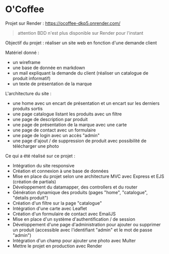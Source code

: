 # O'Coffee

Projet sur Render : https://ocoffee-dkp5.onrender.com/
> attention BDD n'est plus disponible sur Render pour l'instant

Objectif du projet : 
réaliser un site web en fonction d'une demande client

Matériel donné : 
- un wireframe
- une base de donnée en markdown
- un mail expliquant la demande du client (réaliser un catalogue de produit informatif)
- un texte de présentation de la marque

L'architecture du site : 
- une home avec un encart de présentation et un encart sur les derniers produits sortis
- une page catalogue listant les produits avec un filtre
- une page de description par produit
- une page de présentation de la marque avec une carte
- une page de contact avec un formulaire
- une page de login avec un accès "admin"
- une page d'ajout / de suppression de produit avec possibilité de télécharger une photo

Ce qui a été réalisé sur ce projet : 
- Intégration du site responsive
- Création et connexion à une base de données
- Mise en place du projet selon une architecture MVC avec Express et EJS (création de partials)
- Développement du datamapper, des controllers et du router
- Génération dynamique des produits (pages "home", "catalogue", "details produit")
- Création d'un filtre sur la page "catalogue"
- Intégration d'une carte avec Leaflet
- Création d'un formulaire de contact avec EmailJS
- Mise en place d'un système d'authentification / de session
- Développement d'une page d'administration pour ajouter ou supprimer un produit (accessible avec l'identifiant "admin" et le mot de passe "admin")
- Intégration d'un champ pour ajouter une photo avec Multer
- Mettre le projet en production avec Render
